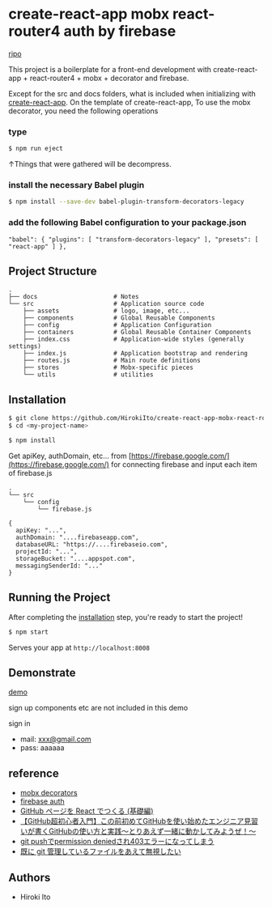 # create-react-app mobx react-router4 auth by firebase

[ripo](https://github.com/HirokiIto/create-react-app-mobx-react-router4-auth-by-firebase)

This project is a boilerplate for a front-end development with create-react-app + react-router4 + mobx + decorator and firebase.

Except for the src and docs folders, what is included when initializing with [create-react-app](https://github.com/facebook/create-react-app).
On the template of create-react-app,
To use the mobx decorator, you need the following operations
### type
```bash
$ npm run eject
```
↑Things that were gathered will be decompress.

### install the necessary Babel plugin
```bash
$ npm install --save-dev babel-plugin-transform-decorators-legacy
```
### add the following Babel configuration to your package.json
`
"babel": {
  "plugins": [
    "transform-decorators-legacy"
  ],
  "presets": [
    "react-app"
  ]
},
`

## Project Structure

```
.
├── docs                     # Notes
└── src                      # Application source code
    ├── assets               # logo, image, etc...
    ├── components           # Global Reusable Components
    ├── config               # Application Configuration
    ├── containers           # Global Reusable Container Components
    ├── index.css            # Application-wide styles (generally settings)
    ├── index.js             # Application bootstrap and rendering
    ├── routes.js            # Main route definitions
    ├── stores               # Mobx-specific pieces
    └── utils                # utilities

```


## Installation

```bash
$ git clone https://github.com/HirokiIto/create-react-app-mobx-react-router4-auth-by-firebase.git <my-project-name>
$ cd <my-project-name>
```

```bash
$ npm install
```

Get apiKey, authDomain, etc... from [https://firebase.google.com/](https://firebase.google.com/) for connecting firebase
and input each item of firebase.js

```
.
└── src    
    └── config
        └── firebase.js

```
```
{
  apiKey: "...",
  authDomain: "....firebaseapp.com",
  databaseURL: "https://....firebaseio.com",
  projectId: "...",
  storageBucket: "....appspot.com",
  messagingSenderId: "..."
}
```

## Running the Project

After completing the [installation](#installation) step, you're ready to start the project!

```bash
$ npm start
```

Serves your app at `http://localhost:8008`

## Demonstrate

[demo](https://hirokiito.github.io/create-react-app-mobx-react-router4-auth-by-firebase)

sign up components etc are not included in this demo

sign in
* mail: xxx@gmail.com
* pass: aaaaaa

## reference

* [mobx decorators](https://www.robinwieruch.de/create-react-app-mobx-decorators/)
* [firebase auth](https://www.robinwieruch.de/complete-firebase-authentication-react-tutorial/)
* [GitHub ページを React でつくる (基礎編)](https://qiita.com/KoheiShingaiHQ/items/b4bf8dd47a99e5d14caf)
* [【GitHub超初心者入門】この前初めてGitHubを使い始めたエンジニア見習いが書くGitHubの使い方と実践～とりあえず一緒に動かしてみようぜ！～](https://qiita.com/nnahito/items/565f8755e70c51532459)
* [git pushでpermission deniedされ403エラーになってしまう](https://teratail.com/questions/73843)
* [既に git 管理しているファイルをあえて無視したい](https://qiita.com/usamik26/items/56d0d3ba7a1300625f92)

## Authors

* Hiroki Ito
